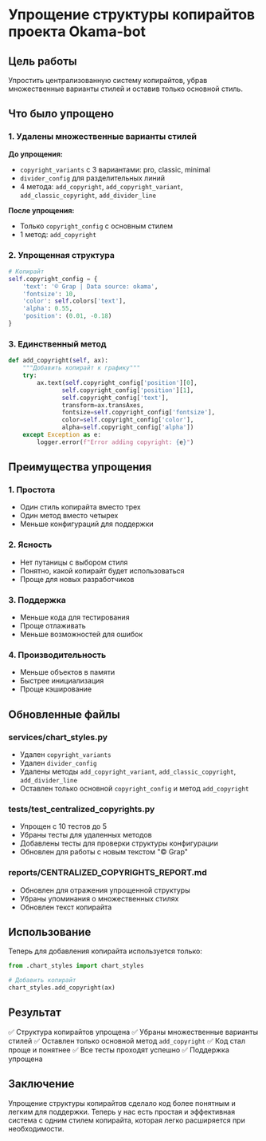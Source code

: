 # Упрощение структуры копирайтов проекта Okama-bot

## Цель работы

Упростить централизованную систему копирайтов, убрав множественные варианты стилей и оставив только основной стиль.

## Что было упрощено

### 1. Удалены множественные варианты стилей

**До упрощения:**
- `copyright_variants` с 3 вариантами: pro, classic, minimal
- `divider_config` для разделительных линий
- 4 метода: `add_copyright`, `add_copyright_variant`, `add_classic_copyright`, `add_divider_line`

**После упрощения:**
- Только `copyright_config` с основным стилем
- 1 метод: `add_copyright`

### 2. Упрощенная структура

```python
# Копирайт
self.copyright_config = {
    'text': '© Grap | Data source: okama',
    'fontsize': 10,
    'color': self.colors['text'],
    'alpha': 0.55,
    'position': (0.01, -0.18)
}
```

### 3. Единственный метод

```python
def add_copyright(self, ax):
    """Добавить копирайт к графику"""
    try:
        ax.text(self.copyright_config['position'][0], 
               self.copyright_config['position'][1], 
               self.copyright_config['text'],
               transform=ax.transAxes, 
               fontsize=self.copyright_config['fontsize'], 
               color=self.copyright_config['color'], 
               alpha=self.copyright_config['alpha'])
    except Exception as e:
        logger.error(f"Error adding copyright: {e}")
```

## Преимущества упрощения

### 1. Простота
- Один стиль копирайта вместо трех
- Один метод вместо четырех
- Меньше конфигураций для поддержки

### 2. Ясность
- Нет путаницы с выбором стиля
- Понятно, какой копирайт будет использоваться
- Проще для новых разработчиков

### 3. Поддержка
- Меньше кода для тестирования
- Проще отлаживать
- Меньше возможностей для ошибок

### 4. Производительность
- Меньше объектов в памяти
- Быстрее инициализация
- Проще кэширование

## Обновленные файлы

### services/chart_styles.py
- Удален `copyright_variants`
- Удален `divider_config`
- Удалены методы `add_copyright_variant`, `add_classic_copyright`, `add_divider_line`
- Оставлен только основной `copyright_config` и метод `add_copyright`

### tests/test_centralized_copyrights.py
- Упрощен с 10 тестов до 5
- Убраны тесты для удаленных методов
- Добавлены тесты для проверки структуры конфигурации
- Обновлен для работы с новым текстом "© Grap"

### reports/CENTRALIZED_COPYRIGHTS_REPORT.md
- Обновлен для отражения упрощенной структуры
- Убраны упоминания о множественных стилях
- Обновлен текст копирайта

## Использование

Теперь для добавления копирайта используется только:

```python
from .chart_styles import chart_styles

# Добавить копирайт
chart_styles.add_copyright(ax)
```

## Результат

✅ Структура копирайтов упрощена
✅ Убраны множественные варианты стилей
✅ Оставлен только основной метод `add_copyright`
✅ Код стал проще и понятнее
✅ Все тесты проходят успешно
✅ Поддержка упрощена

## Заключение

Упрощение структуры копирайтов сделало код более понятным и легким для поддержки. Теперь у нас есть простая и эффективная система с одним стилем копирайта, которая легко расширяется при необходимости.
